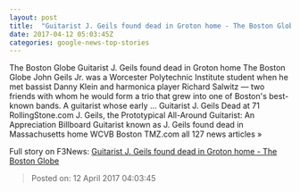 ```yaml
---
layout: post
title:  "Guitarist J. Geils found dead in Groton home - The Boston Globe"
date: 2017-04-12 05:03:45Z
categories: google-news-top-stories
---
```


The Boston Globe Guitarist J. Geils found dead in Groton home The Boston Globe John Geils Jr. was a Worcester Polytechnic Institute student when he met bassist Danny Klein and harmonica player Richard Salwitz — two friends with whom he would form a trio that grew into one of Boston's best-known bands. A guitarist whose early ... Guitarist J. Geils Dead at 71 RollingStone.com J. Geils, the Prototypical All-Around Guitarist: An Appreciation Billboard Guitarist known as J. Geils found dead in Massachusetts home WCVB Boston TMZ.com all 127 news articles »


Full story on F3News: [Guitarist J. Geils found dead in Groton home - The Boston Globe](http://www.f3nws.com/n/knFTbC)

> Posted on: 12 April 2017 04:03:45

